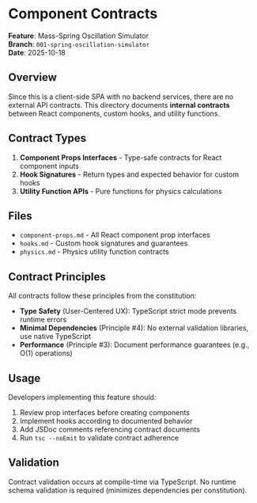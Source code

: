 # Component Contracts

**Feature**: Mass-Spring Oscillation Simulator  
**Branch**: `001-spring-oscillation-simulator`  
**Date**: 2025-10-18

## Overview

Since this is a client-side SPA with no backend services, there are no external API contracts. This directory documents **internal contracts** between React components, custom hooks, and utility functions.

## Contract Types

1. **Component Props Interfaces** - Type-safe contracts for React component inputs
2. **Hook Signatures** - Return types and expected behavior for custom hooks
3. **Utility Function APIs** - Pure functions for physics calculations

## Files

- `component-props.md` - All React component prop interfaces
- `hooks.md` - Custom hook signatures and guarantees
- `physics.md` - Physics utility function contracts

## Contract Principles

All contracts follow these principles from the constitution:

- **Type Safety** (User-Centered UX): TypeScript strict mode prevents runtime errors
- **Minimal Dependencies** (Principle #4): No external validation libraries, use native TypeScript
- **Performance** (Principle #3): Document performance guarantees (e.g., O(1) operations)

## Usage

Developers implementing this feature should:

1. Review prop interfaces before creating components
2. Implement hooks according to documented behavior
3. Add JSDoc comments referencing contract documents
4. Run `tsc --noEmit` to validate contract adherence

## Validation

Contract validation occurs at compile-time via TypeScript. No runtime schema validation is required (minimizes dependencies per constitution).
